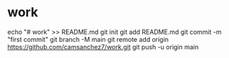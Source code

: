 # work
echo "# work" >> README.md
git init
git add README.md
git commit -m "first commit"
git branch -M main
git remote add origin https://github.com/camsanchez7/work.git
git push -u origin main
